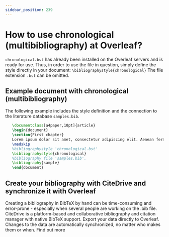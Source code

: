 ```yaml
---
sidebar_position: 239
---
```


# How to use chronological (multibibliography) at Overleaf?
`chronological.bst` has already been installed on the Overleaf servers and is ready for use. Thus, in order to use the file in question, simply define the style directly in your document: `\bibliographystyle{chronological}` The file extension `.bst` can be omitted.

## Example document with chronological (multibibliography)
The following example includes the style definition and the connection to the literature database `samples.bib`.
```tex
   \documentclass[a4paper,10pt]{article}
   \begin{document}
   \section{First chapter}
   Lorem ipsum dolor sit amet, consectetur adipiscing elit. Aenean fermentum justo massa, ut maximus mauris sodales et. Aenean vel elit a erat rhoncus pharetra.
   \medskip
   %bibliographystyle 'chronological.bst'
   \bibliographystyle{chronological}
   %bibliography file 'samples.bib'.
   \bibliography{sample}
   \end{document}
```

## Create your bibliography with CiteDrive and synchronize it with Overleaf
Creating a bibliography in BibTeX by hand can be time-consuming and error-prone - especially when several people are working on the .bib file. CiteDrive is a platform-based and collaborative bibliography and citation manager with native BibTeX support. Export your data directly to Overleaf. Changes to the data are automatically synchronized, no matter who makes them or when. Find out more